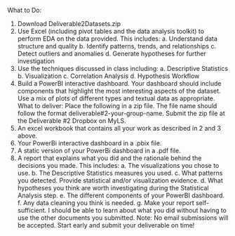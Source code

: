 What to Do:
1.	Download Deliverable2Datasets.zip
2.	Use Excel (including pivot tables and the data analysis toolkit) to perform EDA on the data provided. This includes:
    a.	Understand data structure and quality
    b.	Identify patterns, trends, and relationships
    c.	Detect outliers and anomalies
    d.	Generate hypotheses for further investigation
3.	Use the techniques discussed in class including:
    a.	Descriptive Statistics
    b.	Visualization
    c.	Correlation Analysis
    d.	Hypothesis Workflow
4.	Build a PowerBI interactive dashboard. Your dashboard should include components that highlight the most interesting aspects of the dataset. Use a mix of plots of different types and textual data as appropriate.
What to deliver:
Place the following in a zip file. The file name should follow the format deliverable#2-your-group-name. Submit the zip file at the Deliverable #2 Dropbox on MyLS.
1.	An excel workbook that contains all your work as described in 2 and 3 above. 
2.	Your PowerBi interactive dashboard in a .pbix file.
3.	A static version of your PowerBi dashboard in a .pdf file.
4.	A report that explains what you did and the rationale behind the decisions you made. This includes:
    a.	The visualizations you chose to use.
    b.	The Descriptive Statistics measures you used.
    c.	What patterns you detected. Provide statistical and/or visualization evidence.
    d.	What hypotheses you think are worth investigating during the Statistical Analysis step.
    e.	The different components of your PowerBI dashboard.
    f.	Any data cleaning you think is needed.
    g.	Make your report self-sufficient. I should be able to learn about what you did without having to use the other documents you submitted.
Note:
No email submissions will be accepted. Start early and submit your deliverable on time!
